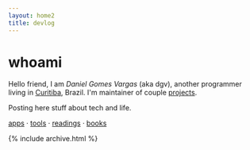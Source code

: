 ```yaml
---
layout: home2
title: devlog
---
```


# whoami

Hello friend, I am _Daniel Gomes Vargas_ (aka dgv), another programmer living in [Curitiba](https://en.wikipedia.org/wiki/Curitiba), Brazil. I'm maintainer of couple [projects](/cv/#projects).

Posting here stuff about tech and life.

[apps](apps) &middot; [tools](tools) &middot; [readings](readings) &middot; [books](books)

{% include archive.html %}
